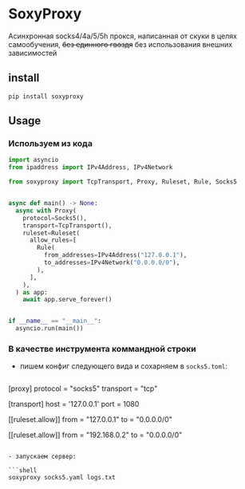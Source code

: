 # SoxyProxy

Асинхронная socks4/4a/5/5h прокся, написанная от скуки в целях самообучения, ~~без единного гвоздя~~ без использования внешних зависимостей

## install

```shell
pip install soxyproxy
```

## Usage

### Используем из кода

```python
import asyncio
from ipaddress import IPv4Address, IPv4Network

from soxyproxy import TcpTransport, Proxy, Ruleset, Rule, Socks5


async def main() -> None:
  async with Proxy(
    protocol=Socks5(),
    transport=TcpTransport(),
    ruleset=Ruleset(
      allow_rules=[
        Rule(
          from_addresses=IPv4Address("127.0.0.1"),
          to_addresses=IPv4Network("0.0.0.0/0"),
        ),
      ],
    ),
  ) as app:
    await app.serve_forever()


if __name__ == "__main__":
  asyncio.run(main())
```

### В качестве инструмента коммандной строки

- пишем конфиг следующего вида и сохарняем в `socks5.toml`:

  ```toml
[proxy]
protocol = "socks5"
transport = "tcp"

[transport]
host = '127.0.0.1'
port = 1080

[[ruleset.allow]]
from = "127.0.0.1"
to = "0.0.0.0/0"

[[ruleset.allow]]
from = "192.168.0.2"
to = "0.0.0.0/0"
  ```

- запускаем сервер:

  ```shell
  soxyproxy socks5.yaml logs.txt 
  ```
